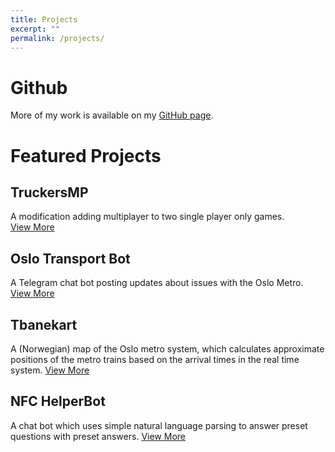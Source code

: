 ```yaml
---
title: Projects
excerpt: ""
permalink: /projects/
---
```


# Github

More of my work is available on my [GitHub page](https://github.com/HumaneWolf).

# Featured Projects

## TruckersMP
A modification adding multiplayer to two single player only games.  
[View More](/projects/truckersmp)

## Oslo Transport Bot
A Telegram chat bot posting updates about issues with the Oslo Metro.
[View More](https://github.com/HumaneWolf/oslotransportbot)

## Tbanekart
A (Norwegian) map of the Oslo metro system, which calculates approximate positions of the metro trains based on the arrival times in the real time system.
[View More](https://github.com/HumaneWolf/tbanekart)

## NFC HelperBot
A chat bot which uses simple natural language parsing to answer preset questions with preset answers.
[View More](https://github.com/HumaneWolf/nfc-helperbot)